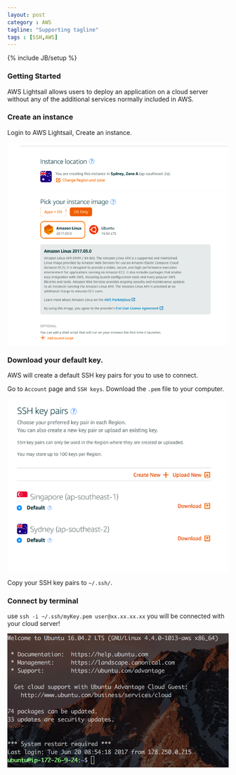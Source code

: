 ```yaml
---
layout: post
category : AWS
tagline: "Supporting tagline"
tags : [SSH,AWS]
---
```

{% include JB/setup %}

### Getting Started

AWS Lightsail allows users to deploy an application on a cloud server without any of the additional services normally included in AWS.

### Create an instance

Login to AWS Lightsail, Create an instance.

<img src="/assets/photos/Lightsail-1.png" alt="lightsail-1" style="width: 630px; margin: 0 auto; display:block;"/>

### Download your default key.

AWS will create a default SSH key pairs for you to use to connect.

Go to `Account` page and `SSH keys`. Download the `.pem` file to your computer.

<img src="/assets/photos/lightsail-2.png" alt="lightsail-2" style="width: 630px; margin: 0 auto; display:block;"/>

Copy your SSH key pairs to `~/.ssh/`.

### Connect by terminal

use `ssh -i ~/.ssh/myKey.pem user@xx.xx.xx.xx` you will be connected with your cloud server!

<img src="/assets/photos/lightsail-3.png" alt="lightsail-3" style="width: 630px; margin: 0 auto; display:block;"/>

